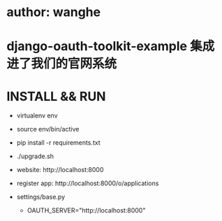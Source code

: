 # author: wanghe 

# django-oauth-toolkit-example  集成进了我们的官网系统  

# INSTALL && RUN

- virtualenv env 
- source env/bin/active 
- pip install -r requirements.txt
- ./upgrade.sh
- website: http://localhost:8000
- register app: http://localhost:8000/o/applications

- settings/base.py 
    - OAUTH_SERVER="http://localhost:8000"